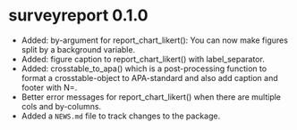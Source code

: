 # surveyreport 0.1.0

* Added: by-argument for report_chart_likert(): You can now make figures split by a background variable.
* Added: figure caption to report_chart_likert() with label_separator.
* Added: crosstable_to_apa() which is a post-processing function to format a crosstable-object to APA-standard and also add caption and footer with N=.  
* Better error messages for report_chart_likert() when there are multiple cols and by-columns.
* Added a `NEWS.md` file to track changes to the package.
